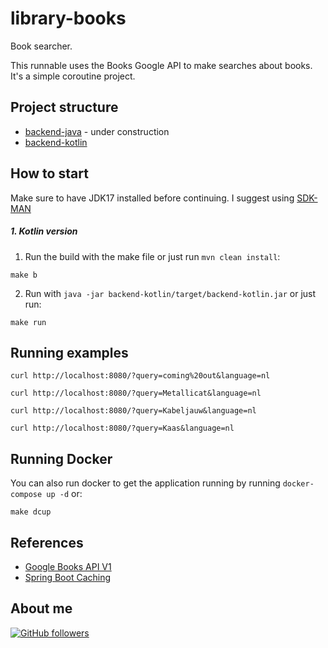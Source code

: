 # library-books

Book searcher.

This runnable uses the Books Google API to make searches about books. It's a simple coroutine project.

## Project structure

-   [backend-java](backend-java) - under construction
-   [backend-kotlin](backend-kotlin)

## How to start

Make sure to have JDK17 installed before continuing.
I suggest using [SDK-MAN](https://sdkman.io/)

##### 1.  Kotlin version

1.  Run the build with the make file or just run `mvn clean install`:

```shell
make b
```

2.  Run with `java -jar backend-kotlin/target/backend-kotlin.jar` or just run:

```shell
make run
```

## Running examples

```shell
curl http://localhost:8080/?query=coming%20out&language=nl
```
```shell
curl http://localhost:8080/?query=Metallicat&language=nl
```
```shell
curl http://localhost:8080/?query=Kabeljauw&language=nl
```
```shell
curl http://localhost:8080/?query=Kaas&language=nl
```

## Running Docker

You can also run docker to get the application running by running `docker-compose up -d` or:

```shell
make dcup
```

## References

-   [Google Books API V1](https://developers.google.com/books/docs/v1/using)
-   [Spring Boot Caching](https://www.javatpoint.com/spring-boot-caching)

## About me

[![GitHub followers](https://img.shields.io/github/followers/jesperancinha.svg?label=Jesperancinha&style=for-the-badge&logo=github&color=grey "GitHub")](https://github.com/jesperancinha)
